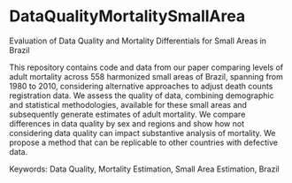 # DataQualityMortalitySmallArea
Evaluation of Data Quality and Mortality Differentials for Small Areas in Brazil


This repository contains code and data from our paper comparing levels of adult mortality across 558 harmonized small areas of Brazil, spanning from 1980 to 2010, considering alternative approaches to adjust death counts registration data. We assess the quality of data, combining demographic and statistical methodologies, available for these small areas and subsequently generate estimates of adult mortality. We compare differences in data quality by sex and regions and show how not considering data quality can impact substantive analysis of mortality. We propose a method that can be replicable to other countries with defective data. 

Keywords: Data Quality, Mortality Estimation, Small Area Estimation, Brazil
